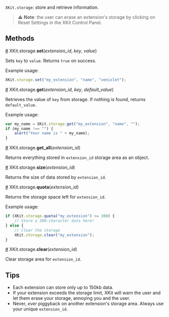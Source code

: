 `XKit.storage`: store and retrieve information.

> :warning: **Note**: the user can erase an extension's storage by clicking on Reset Settings in the XKit Control Panel.

## Methods

<a name="set" href="XKit.storage.md#set">#</a> XKit.storage.**set**(_extension_id_, _key_, _value_)

Sets `key` to `value`. Returns `true` on success.

Example usage:

```javascript
XKit.storage.set("my_extension", "name", "xenixlet");
```

<a name="get" href="XKit.storage.md#get">#</a> XKit.storage.**get**(_extension_id_, _key_, _default_value_)

Retrieves the value of `key` from storage. If nothing is found, returns `default_value`.

Example usage:

```javascript
var my_name = XKit.storage.get("my_extension", "name", "");
if (my_name !== "") {
    alert("Your name is " + my_name);
}
```

<a name="get_all" href="XKit.storage.md#get_all">#</a> XKit.storage.**get_all**(_extension_id_)

Returns everything stored in `extension_id` storage area as an object.

<a name="size" href="XKit.storage.md#size">#</a> XKit.storage.**size**(_extension_id_)

Returns the size of data stored by `extension_id`.

<a name="quota" href="XKit.storage.md#quota">#</a> XKit.storage.**quota**(_extension_id_)

Returns the storage space left for `extension_id`.

Example usage:

```javascript
if (XKit.storage.quota("my_extension") >= 300) {
    // Store a 300-character data here!
} else {
    // Clear the storage
    XKit.storage.clear("my_extension");
}
```

<a name="clear" href="XKit.storage.md#clear">#</a> XKit.storage.**clear**(_extension_id_)

Clear storage area for `extension_id`.

## Tips

* Each extension can store only up to 150kb data.
* If your extension exceeds the storage limit, XKit will warn the user and let them erase your storage, annoying you and the user.
* Never, _ever_ piggyback on another extension's storage area. Always use your unique `extension_id`.
